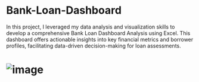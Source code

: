 # Bank-Loan-Dashboard
In this project, I leveraged my data analysis and visualization skills to develop a comprehensive Bank Loan Dashboard Analysis using Excel. This dashboard offers actionable insights into key financial metrics and borrower profiles, facilitating data-driven decision-making for loan assessments. 

# ![image](https://github.com/user-attachments/assets/e360f42d-0431-495b-a040-d329f640a2c0)

